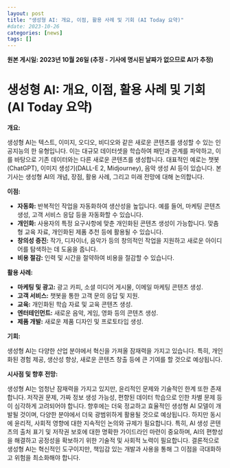 ```yaml
---
layout: post
title: "생성형 AI: 개요, 이점, 활용 사례 및 기회 (AI Today 요약)"
#date: 2023-10-26
categories: [news]
tags: []
---
```


**원본 게시일: 2023년 10월 26일 (추정 - 기사에 명시된 날짜가 없으므로 AI가 추정)**

# 생성형 AI: 개요, 이점, 활용 사례 및 기회 (AI Today 요약)

**개요:**

생성형 AI는 텍스트, 이미지, 오디오, 비디오와 같은 새로운 콘텐츠를 생성할 수 있는 인공지능의 한 유형입니다.  이는 대규모 데이터셋을 학습하여 패턴과 관계를 파악하고, 이를 바탕으로 기존 데이터와는 다른 새로운 콘텐츠를 생성합니다.  대표적인 예로는 챗봇(ChatGPT), 이미지 생성기(DALL-E 2, Midjourney), 음악 생성 AI 등이 있습니다.  본 기사는 생성형 AI의 개념, 장점, 활용 사례, 그리고 미래 전망에 대해 논의합니다.

**이점:**

* **자동화:** 반복적인 작업을 자동화하여 생산성을 높입니다. 예를 들어, 마케팅 콘텐츠 생성, 고객 서비스 응답 등을 자동화할 수 있습니다.
* **개인화:** 사용자의 특정 요구사항에 맞춘 개인화된 콘텐츠 생성이 가능합니다.  맞춤형 교육 자료, 개인화된 제품 추천 등에 활용될 수 있습니다.
* **창의성 증진:**  작가, 디자이너, 음악가 등의 창의적인 작업을 지원하고 새로운 아이디어를 탐색하는 데 도움을 줍니다.
* **비용 절감:**  인력 및 시간을 절약하여 비용을 절감할 수 있습니다.


**활용 사례:**

* **마케팅 및 광고:**  광고 카피, 소셜 미디어 게시물, 이메일 마케팅 콘텐츠 생성.
* **고객 서비스:**  챗봇을 통한 고객 문의 응답 및 지원.
* **교육:**  개인화된 학습 자료 및 교육 콘텐츠 생성.
* **엔터테인먼트:**  새로운 음악, 게임, 영화 등의 콘텐츠 생성.
* **제품 개발:**  새로운 제품 디자인 및 프로토타입 생성.


**기회:**

생성형 AI는 다양한 산업 분야에서 혁신을 가져올 잠재력을 가지고 있습니다.  특히, 개인화된 경험 제공, 생산성 향상, 새로운 콘텐츠 창출 등에 큰 기여를 할 것으로 예상됩니다.


**시사점 및 향후 전망:**

생성형 AI는 엄청난 잠재력을 가지고 있지만, 윤리적인 문제와 기술적인 한계 또한 존재합니다. 저작권 문제, 가짜 정보 생성 가능성, 편향된 데이터 학습으로 인한 차별 문제 등이 심각하게 고려되어야 합니다.  향후에는  더욱 정교하고 효율적인 생성형 AI 모델이 개발될 것이며,  다양한 분야에서 더욱 광범위하게 활용될 것으로 예상됩니다.  하지만 동시에  윤리적, 사회적 영향에 대한 지속적인 논의와 규제가 필요합니다.  특히,  AI 생성 콘텐츠의 출처 표기 및 저작권 보호에 대한 명확한 가이드라인 마련이 중요하며, AI의 편향성을 해결하고 공정성을 확보하기 위한 기술적 및 사회적 노력이 필요합니다.  결론적으로 생성형 AI는  혁신적인 도구이지만,  책임감 있는 개발과 사용을 통해 그 이점을 극대화하고 위험을 최소화해야 합니다.